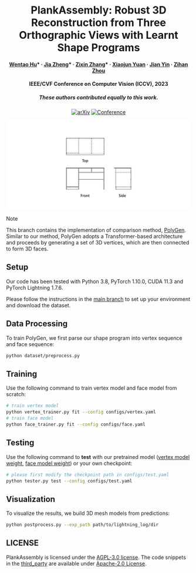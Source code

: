 <div align="center">

# PlankAssembly: Robust 3D Reconstruction from Three Orthographic Views with Learnt Shape Programs

<h4>
  <a href='https://github.com/Huenao' target='_blank'>Wentao Hu</a>*
  ·
  <a href='https://bertjiazheng.github.io/' target='_blank'>Jia Zheng</a>*
  ·
  <a href='https://github.com/Elsa-zhang' target='_blank'>Zixin Zhang</a>*
  ·
  <a href='https://yuan-xiaojun.github.io/Yuan-Xiaojun/' target='_blank'>Xiaojun Yuan</a>
  ·
  <a href='https://sai.sysu.edu.cn/teacher/teacher01/1385356.htm' target='_blank'>Jian Yin</a>
  ·
  <a href='https://zihan-z.github.io/' target='_blank'>Zihan Zhou</a>
</h4>

<h4>
  IEEE/CVF Conference on Computer Vision (ICCV), 2023
</h4>

<h5>
  These authors contributed equally to this work.
</h5>

[![arXiv](http://img.shields.io/badge/arXiv-2308.05744-B31B1B.svg)](https://arxiv.org/abs/2308.05744)
[![Conference](https://img.shields.io/badge/ICCV-2023-4b44ce.svg)](https://openaccess.thecvf.com/content/ICCV2023/html/Hu_PlankAssembly_Robust_3D_Reconstruction_from_Three_Orthographic_Views_with_Learnt_ICCV_2023_paper.html)

<img src="assets/teaser.gif">

</div>

> [!NOTE]
> This branch contains the implementation of comparison method, [PolyGen](https://arxiv.org/abs/2002.10880). Similar to our method, PolyGen adopts a Transformer-based architecture and proceeds by generating a set of 3D vertices, which are then connected to form 3D faces.

## Setup

Our code has been tested with Python 3.8, PyTorch 1.10.0, CUDA 11.3 and PyTorch Lightning 1.7.6.

Please follow the instructions in the [main branch](https://github.com/manycore-research/PlankAssembly#installation) to set up your environment and download the dataset.

## Data Processing

To train PolyGen, we first parse our shape program into vertex sequence and face sequence:

```bash
python dataset/preprocess.py
```

## Training

Use the following command to train vertex model and face model from scratch:

```bash
# train vertex model
python vertex_trainer.py fit --config configs/vertex.yaml
# train face model
python face_trainer.py fit --config configs/face.yaml
```

## Testing

Use the following command to **test** with our pretrained model ([vertex model weight](https://manycore-research-azure.kujiale.com/manycore-research/PlankAssembly/models/vertex-checkpoint.ckpt), [face model weight](https://manycore-research-azure.kujiale.com/manycore-research/PlankAssembly/models/face-checkpoint.ckpt)) or your own checkpoint:

```bash
# please first modify the checkpoint path in configs/test.yaml
python tester.py test --config configs/test.yaml
```

## Visualization

To visualize the results, we build 3D mesh models from predictions:

```bash
python postprocess.py --exp_path path/to/lightning_log/dir
```

## LICENSE

PlankAssembly is licensed under the [AGPL-3.0 license](LICENSE). The code snippets in the [third_party](third_party) are available under [Apache-2.0 License](https://www.apache.org/licenses/LICENSE-2.0).
